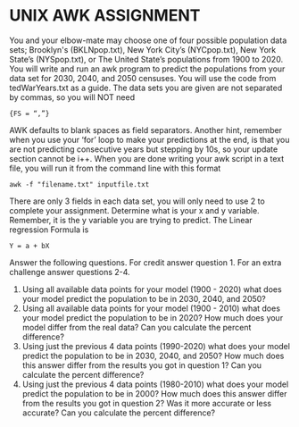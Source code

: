 # UNIX AWK ASSIGNMENT

You and your elbow-mate may choose one of four possible population data sets; Brooklyn's (BKLNpop.txt), New York City’s (NYCpop.txt), New York State’s (NYSpop.txt), or The United State’s populations from 1900 to 2020. You will write and run an awk program to predict the populations from your data set for 2030, 2040, and 2050 censuses. You will use the code from tedWarYears.txt as a guide. The data sets you are given are not separated by commas, so you will NOT need

	{FS = “,”}

AWK defaults to blank spaces as field separators. Another hint, remember when you use your ‘for’ loop to make your predictions at the end, is that you are not predicting consecutive years but stepping by 10s, so your update section cannot be i++. When you are done writing your awk script in a text file, you will run it from the command line with this format


	awk -f "filename.txt" inputfile.txt

There are only 3 fields in each data set, you will only need to use 2 to complete your assignment. Determine what is your x and y variable. Remember, it is the y variable you are trying to predict. The Linear regression Formula is 

	Y = a + bX

Answer the following questions. For credit answer question 1. For an extra challenge answer questions 2-4.
1. Using all available data points for your model (1900 - 2020) what does your model predict the population to be in 2030, 2040, and 2050?
2. Using all available data points for your model (1900 - 2010) what does your model predict the population to be in 2020? How much does your model differ from the real data? Can you calculate the percent difference? 
3. Using just the previous 4 data points (1990-2020) what does your model predict the population to be in 2030, 2040, and 2050? How much does this answer differ from the results you got in question 1? Can you calculate the percent difference? 
3. Using just the previous 4 data points (1980-2010) what does your model predict the population to be in 2000? How much does this answer differ from the results you got in question 2? Was it more accurate or less accurate? Can you calculate the percent difference? 
